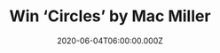---
campaign-uuid: "c-8f464ab7-e2c4-474f-9736-6a2da2dcf3aa"
type: "Competition"
category: "Music"
date: "2020-06-04T06:00:00.000Z"
end-date: "2020-07-04T23:59:00.000Z"
disable-form: false
is_promoted: false
has_entry_page: true
title: "Win ‘Circles’ by Mac Miller"
competition-description: "<p>'Circles' is the sixth and final studio album by Mac\
  \ Miller. Conceived as a sister album to 2018's full length, ‘Swimming'. We have\
  \ one copy of his album to give away to one lucky member. While sonically distinctly\
  \ different than its predecessor, 'Circles' features many of the hallmarks for which\
  \ 'Swimming' was critically acclaimed upon its release.</p>\n<p>Click below for\
  \ a chance to win!</p>\n"
hero-header: "Win ‘Circles’ by Mac Miller"
terms-confirmation: "N/A"
banner-img: "https://assets.expresslyapp.com/asset-4cde7755-ae68-410e-a26d-c4016ed5c028.jpg"
logo-left-href: "http://club.expressly.io"
logo-left-image: "https://assets.expresslyapp.com/asset-9bef7e3d-5eaa-40c5-b1fd-2df92902d7f3.jpg"
logo-left-title: "ExpresslyClub"
bg-image-hero: "https://assets.expresslyapp.com/asset-0206887e-89c2-4e46-836f-3de54b26ec52.jpg"
bg-image-first: "https://assets.expresslyapp.com/asset-672872d3-9518-4aff-bbc4-9acbf2909fb8.jpg"
section1-content: "<p>'Circles', like \"Swimming\" MUST be heard, to be truly appreciated.\
  \ 'Circles' is the sixth and final studio album by Mac Miller. Conceived as a sister\
  \ album to 2018's full length, 'Swimming'. While sonically distinctly different\
  \ than its predecessor, 'Circles' features many of the hallmarks for which 'Swimming'\
  \ was critically-acclaimed upon its release. 'Circles', like \"Swimming\" MUST be\
  \ heard, to be truly appreciated.</p>\n<p>Enter below for a chance to win it now.</p>\n"
entry-title: "Win ‘Circles’ by Mac Miller"
entry-content: "<p>Enter the draw to win ‘Circles’ by Mac Miller by completing the\
  \ form below before 23:59 on the 4th of July 2020.</p>\n"
has-winner: false
prize-description: "‘Circles’ by Mac Miller"
special-conditions: "Multiple entries are allowed up to one every day.\r\n\r\nThis\
  \ competition is also available on: https://aaa.nme.com/competitions/circles-mac-miller"
country-restrictions:
- "GB"
---